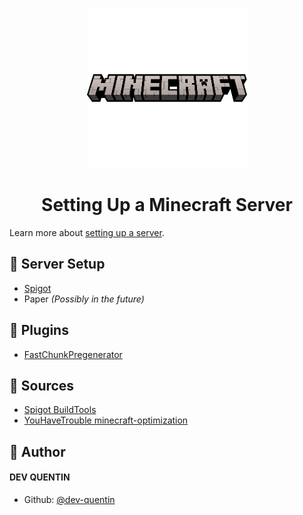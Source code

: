 <p align="center">
    <img src="minecraft-banner.png" alt="MINECRAFT" width="256">
</p>

<h1 align="center">Setting Up a Minecraft Server</h1>

Learn more about [setting up a server](https://minecraft.wiki/w/Tutorials/Setting_up_a_server).

## 📌 Server Setup

- [Spigot](Spigot.md)
- Paper *(Possibly in the future)*

## 🔩 Plugins

- [FastChunkPregenerator](FastChunkPregenerator.md)

## 🧐 Sources
- [Spigot BuildTools](https://www.spigotmc.org/wiki/buildtools/)
- [YouHaveTrouble minecraft-optimization](https://github.com/YouHaveTrouble/minecraft-optimization)

## 🙇 Author
#### DEV QUENTIN
- Github: [@dev-quentin](https://github.com/dev-quentin)
